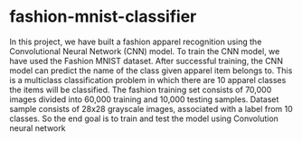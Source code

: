 # fashion-mnist-classifier

In this project, we have built a fashion apparel recognition using the
Convolutional Neural Network (CNN) model. To train the CNN model,
we have used the Fashion MNIST dataset. After successful training,
the CNN model can predict the name of the class given apparel item
belongs to. This is a multiclass classification problem in which there
are 10 apparel classes the items will be classified.
The fashion training set consists of 70,000 images divided into 60,000
training and 10,000 testing samples. Dataset sample consists of 28x28
grayscale images, associated with a label from 10 classes.
So the end goal is to train and test the model using Convolution
neural network
